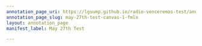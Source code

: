 ```yaml
---
annotation_page_uri: https://lgsump.github.io/radio-venceremos-test/annotations/may-27th-test-canvas-1-fmln.json
annotation_page_slug: may-27th-test-canvas-1-fmln
layout: annotation_page
manifest_label: May 27th Test

---
```

